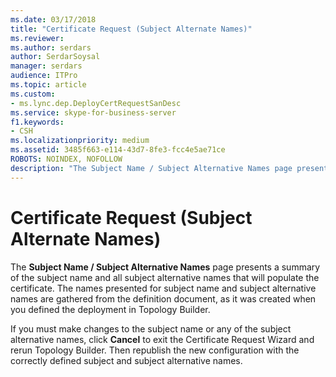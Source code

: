 ```yaml
---
ms.date: 03/17/2018
title: "Certificate Request (Subject Alternate Names)"
ms.reviewer: 
ms.author: serdars
author: SerdarSoysal
manager: serdars
audience: ITPro
ms.topic: article
ms.custom:
- ms.lync.dep.DeployCertRequestSanDesc
ms.service: skype-for-business-server
f1.keywords:
- CSH
ms.localizationpriority: medium
ms.assetid: 3485f663-e114-43d7-8fe3-fcc4e5ae71ce
ROBOTS: NOINDEX, NOFOLLOW
description: "The Subject Name / Subject Alternative Names page presents a summary of the subject name and all subject alternative names that will populate the certificate. The names presented for subject name and subject alternative names are gathered from the definition document, as it was created when you defined the deployment in Topology Builder."
---
```


# Certificate Request (Subject Alternate Names)
 
The **Subject Name / Subject Alternative Names** page presents a summary of the subject name and all subject alternative names that will populate the certificate. The names presented for subject name and subject alternative names are gathered from the definition document, as it was created when you defined the deployment in Topology Builder.
  
If you must make changes to the subject name or any of the subject alternative names, click **Cancel** to exit the Certificate Request Wizard and rerun Topology Builder. Then republish the new configuration with the correctly defined subject and subject alternative names.
  


